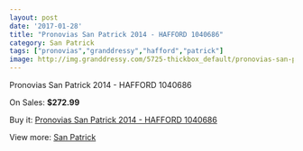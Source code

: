 ```yaml
---
layout: post
date: '2017-01-28'
title: "Pronovias San Patrick 2014 - HAFFORD 1040686"
category: San Patrick
tags: ["pronovias","granddressy","hafford","patrick"]
image: http://img.granddressy.com/5725-thickbox_default/pronovias-san-patrick-2014-hafford-1040686.jpg
---
```

Pronovias San Patrick 2014 - HAFFORD 1040686

On Sales: **$272.99**
<a href="https://www.granddressy.com/en/san-patrick/5061-pronovias-san-patrick-2014-hafford-1040686.html"><amp-img layout="responsive" width="600" height="600" src="//img.granddressy.com/5725-thickbox_default/pronovias-san-patrick-2014-hafford-1040686.jpg" alt="Pronovias San Patrick 2014 - HAFFORD 1040686 0" /></a>

Buy it: [Pronovias San Patrick 2014 - HAFFORD 1040686](https://www.granddressy.com/en/san-patrick/5061-pronovias-san-patrick-2014-hafford-1040686.html "Pronovias San Patrick 2014 - HAFFORD 1040686")

View more: [San Patrick](https://www.granddressy.com/en/222-san-patrick "San Patrick")